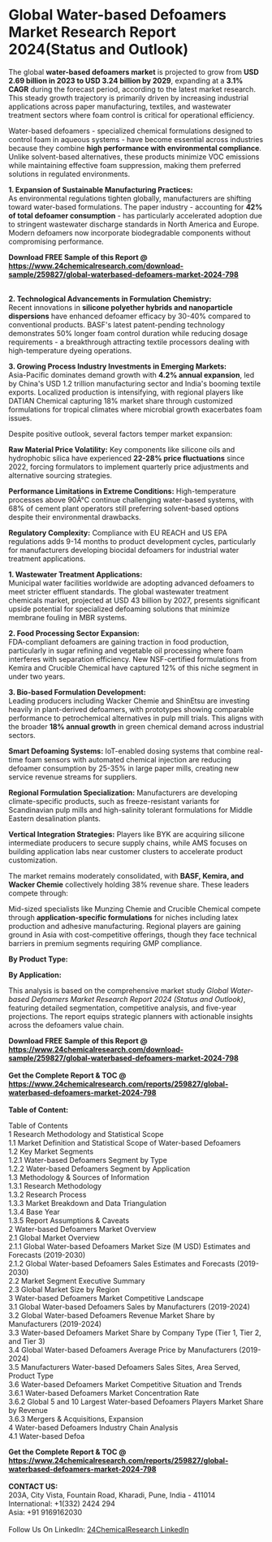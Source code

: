 <h1>Global Water-based Defoamers Market Research Report 2024(Status and Outlook)</h1><p>The global <strong>water-based defoamers market</strong> is projected to grow from <strong>USD 2.69 billion in 2023 to USD 3.24 billion by 2029</strong>, expanding at a <strong>3.1% CAGR</strong> during the forecast period, according to the latest market research. This steady growth trajectory is primarily driven by increasing industrial applications across paper manufacturing, textiles, and wastewater treatment sectors where foam control is critical for operational efficiency.</p><p>Water-based defoamers - specialized chemical formulations designed to control foam in aqueous systems - have become essential across industries because they combine <strong>high performance with environmental compliance</strong>. Unlike solvent-based alternatives, these products minimize VOC emissions while maintaining effective foam suppression, making them preferred solutions in regulated environments.</p><p><strong>1. Expansion of Sustainable Manufacturing Practices:</strong><br>
As environmental regulations tighten globally, manufacturers are shifting toward water-based formulations. The paper industry - accounting for <strong>42% of total defoamer consumption</strong> - has particularly accelerated adoption due to stringent wastewater discharge standards in North America and Europe. Modern defoamers now incorporate biodegradable components without compromising performance.</p><div><b>Download FREE Sample of this Report @ 
            <a href="https://www.24chemicalresearch.com/download-sample/259827/global-waterbased-defoamers-market-2024-798">
            https://www.24chemicalresearch.com/download-sample/259827/global-waterbased-defoamers-market-2024-798</a></b></div><br><p><strong>2. Technological Advancements in Formulation Chemistry:</strong><br>
Recent innovations in <strong>silicone polyether hybrids and nanoparticle dispersions</strong> have enhanced defoamer efficacy by 30-40% compared to conventional products. BASF's latest patent-pending technology demonstrates 50% longer foam control duration while reducing dosage requirements - a breakthrough attracting textile processors dealing with high-temperature dyeing operations.</p><p><strong>3. Growing Process Industry Investments in Emerging Markets:</strong><br>
Asia-Pacific dominates demand growth with <strong>4.2% annual expansion</strong>, led by China's USD 1.2 trillion manufacturing sector and India's booming textile exports. Localized production is intensifying, with regional players like DATIAN Chemical capturing 18% market share through customized formulations for tropical climates where microbial growth exacerbates foam issues.</p><p>Despite positive outlook, several factors temper market expansion:</p><p><strong>Raw Material Price Volatility:</strong> Key components like silicone oils and hydrophobic silica have experienced <strong>22-28% price fluctuations</strong> since 2022, forcing formulators to implement quarterly price adjustments and alternative sourcing strategies.</p><p><strong>Performance Limitations in Extreme Conditions:</strong> High-temperature processes above 90Â°C continue challenging water-based systems, with 68% of cement plant operators still preferring solvent-based options despite their environmental drawbacks.</p><p><strong>Regulatory Complexity:</strong> Compliance with EU REACH and US EPA regulations adds 9-14 months to product development cycles, particularly for manufacturers developing biocidal defoamers for industrial water treatment applications.</p><p><strong>1. Wastewater Treatment Applications:</strong><br>
Municipal water facilities worldwide are adopting advanced defoamers to meet stricter effluent standards. The global wastewater treatment chemicals market, projected at USD 43 billion by 2027, presents significant upside potential for specialized defoaming solutions that minimize membrane fouling in MBR systems.</p><p><strong>2. Food Processing Sector Expansion:</strong><br>
FDA-compliant defoamers are gaining traction in food production, particularly in sugar refining and vegetable oil processing where foam interferes with separation efficiency. New NSF-certified formulations from Kemira and Crucible Chemical have captured 12% of this niche segment in under two years.</p><p><strong>3. Bio-based Formulation Development:</strong><br>
Leading producers including Wacker Chemie and ShinEtsu are investing heavily in plant-derived defoamers, with prototypes showing comparable performance to petrochemical alternatives in pulp mill trials. This aligns with the broader <strong>18% annual growth</strong> in green chemical demand across industrial sectors.</p><p><strong>Smart Defoaming Systems:</strong> IoT-enabled dosing systems that combine real-time foam sensors with automated chemical injection are reducing defoamer consumption by 25-35% in large paper mills, creating new service revenue streams for suppliers.</p><p><strong>Regional Formulation Specialization:</strong> Manufacturers are developing climate-specific products, such as freeze-resistant variants for Scandinavian pulp mills and high-salinity tolerant formulations for Middle Eastern desalination plants.</p><p><strong>Vertical Integration Strategies:</strong> Players like BYK are acquiring silicone intermediate producers to secure supply chains, while AMS focuses on building application labs near customer clusters to accelerate product customization.</p><p>The market remains moderately consolidated, with <strong>BASF, Kemira, and Wacker Chemie</strong> collectively holding 38% revenue share. These leaders compete through:</p><p>Mid-sized specialists like Munzing Chemie and Crucible Chemical compete through <strong>application-specific formulations</strong> for niches including latex production and adhesive manufacturing. Regional players are gaining ground in Asia with cost-competitive offerings, though they face technical barriers in premium segments requiring GMP compliance.</p><p><strong>By Product Type:</strong></p><p><strong>By Application:</strong></p><p>This analysis is based on the comprehensive market study <em>Global Water-based Defoamers Market Research Report 2024 (Status and Outlook)</em>, featuring detailed segmentation, competitive analysis, and five-year projections. The report equips strategic planners with actionable insights across the defoamers value chain.</p><div><b>Download FREE Sample of this Report @ 
            <a href="https://www.24chemicalresearch.com/download-sample/259827/global-waterbased-defoamers-market-2024-798">
            https://www.24chemicalresearch.com/download-sample/259827/global-waterbased-defoamers-market-2024-798</a></b></div><br><div><b>Get the Complete Report & TOC @ 
            <a href="https://www.24chemicalresearch.com/reports/259827/global-waterbased-defoamers-market-2024-798">
            https://www.24chemicalresearch.com/reports/259827/global-waterbased-defoamers-market-2024-798</a></b></div><br>
            <b>Table of Content:</b><p>Table of Contents<br />
1 Research Methodology and Statistical Scope<br />
1.1 Market Definition and Statistical Scope of Water-based Defoamers<br />
1.2 Key Market Segments<br />
1.2.1 Water-based Defoamers Segment by Type<br />
1.2.2 Water-based Defoamers Segment by Application<br />
1.3 Methodology & Sources of Information<br />
1.3.1 Research Methodology<br />
1.3.2 Research Process<br />
1.3.3 Market Breakdown and Data Triangulation<br />
1.3.4 Base Year<br />
1.3.5 Report Assumptions & Caveats<br />
2 Water-based Defoamers Market Overview<br />
2.1 Global Market Overview<br />
2.1.1 Global Water-based Defoamers Market Size (M USD) Estimates and Forecasts (2019-2030)<br />
2.1.2 Global Water-based Defoamers Sales Estimates and Forecasts (2019-2030)<br />
2.2 Market Segment Executive Summary<br />
2.3 Global Market Size by Region<br />
3 Water-based Defoamers Market Competitive Landscape<br />
3.1 Global Water-based Defoamers Sales by Manufacturers (2019-2024)<br />
3.2 Global Water-based Defoamers Revenue Market Share by Manufacturers (2019-2024)<br />
3.3 Water-based Defoamers Market Share by Company Type (Tier 1, Tier 2, and Tier 3)<br />
3.4 Global Water-based Defoamers Average Price by Manufacturers (2019-2024)<br />
3.5 Manufacturers Water-based Defoamers Sales Sites, Area Served, Product Type<br />
3.6 Water-based Defoamers Market Competitive Situation and Trends<br />
3.6.1 Water-based Defoamers Market Concentration Rate<br />
3.6.2 Global 5 and 10 Largest Water-based Defoamers Players Market Share by Revenue<br />
3.6.3 Mergers & Acquisitions, Expansion<br />
4 Water-based Defoamers Industry Chain Analysis<br />
4.1 Water-based Defoa</p><div><b>Get the Complete Report & TOC @ 
            <a href="https://www.24chemicalresearch.com/reports/259827/global-waterbased-defoamers-market-2024-798">
            https://www.24chemicalresearch.com/reports/259827/global-waterbased-defoamers-market-2024-798</a></b></div><br><b>CONTACT US:</b><br>
            203A, City Vista, Fountain Road, Kharadi, Pune, India - 411014<br>
            International: +1(332) 2424 294<br>
            Asia: +91 9169162030 <br><br>
            Follow Us On LinkedIn: <a href="https://www.linkedin.com/company/24chemicalresearch/">24ChemicalResearch LinkedIn</a>